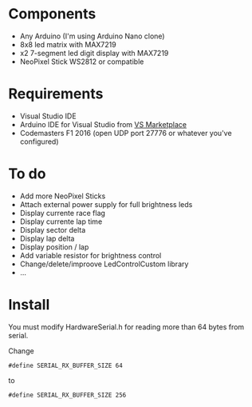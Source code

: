 # Components

* Any Arduino (I'm using Arduino Nano clone)
* 8x8 led matrix with MAX7219
* x2 7-segment led digit display with MAX7219
* NeoPixel Stick WS2812 or compatible

# Requirements

* Visual Studio IDE
* Arduino IDE for Visual Studio from [VS Marketplace](https://marketplace.visualstudio.com/items?itemName=VisualMicro.ArduinoIDEforVisualStudio)
* Codemasters F1 2016 (open UDP port 27776 or whatever you've configured)

# To do

* Add more NeoPixel Sticks
* Attach external power supply for full brightness leds
* Display currente race flag
* Display currente lap time
* Display sector delta
* Display lap delta
* Display position / lap
* Add variable resistor for brightness control
* Change/delete/improove LedControlCustom library
* ...

# Install
You must modify HardwareSerial.h for reading more than 64 bytes from serial.

Change
```
#define SERIAL_RX_BUFFER_SIZE 64
```
to
```
#define SERIAL_RX_BUFFER_SIZE 256
```